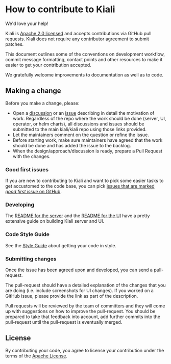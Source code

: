 # How to contribute to Kiali

We'd love your help!

Kiali is [Apache 2.0 licensed](LICENSE) and accepts contributions via GitHub
pull requests. 
Kiali does not require any contributor agreement to submit patches.

This document outlines some of the conventions on development
workflow, commit message formatting, contact points and other resources to make
it easier to get your contribution accepted.

We gratefully welcome improvements to documentation as well as to code.

## Making a change

Before you make a change, please:

* Open a [discussion](https://github.com/kiali/kiali/discussions) or an [issue](https://github.com/kiali/kiali/issues) describing in detail the motivation of work. Regardless of the repo where the work should be done (server, UI, operator, or helm charts), all discussions and issues should be submitted to the main kiali/kiali repo using those links provided.
* Let the maintainers comment on the question or refine the issue.
* Before starting work, make sure maintainers have agreed that the work should be done and has added the issue to the backlog.
* When the design/approach/discussion is ready, prepare a Pull Request with the changes.

### Good first issues

If you are new to contributing to Kiali and want to pick some easier tasks to 
get accustomed to the code base, you can pick [issues that are marked _good first issue_
on GitHub](https://github.com/kiali/kiali/labels/good%20first%20issue).

### Developing

The [README for the server](./README.adoc#building) and the [README for the UI](./frontend/README.adoc) have a pretty extensive guide on building Kiali server and UI. 

### Code Style Guide

See the [Style Guide](./STYLE_GUIDE.adoc) about getting your code in style.

### Submitting changes

Once the issue has been agreed upon and developed, you can send a pull-request. 

The pull-request should have a detailed explanation of the changes that you are doing (i.e. include screenshots for UI changes).
If you worked on a GitHub issue, please provide the link as part of the description.

Pull requests will be reviewed by the team of committers and they will come up with 
suggestions on how to improve the pull-request. You should be prepared to take that
feedback into account, add further commits into the pull-request until the pull-request
is eventually merged.

## License

By contributing your code, you agree to license your contribution under the terms
of the [Apache License](LICENSE).
